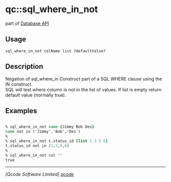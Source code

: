 qc::sql_where_in_not
====================

part of [Database API](../qc/wiki/DatabaseApi)

Usage
-----
`sql_where_in_not colName list ?defaultValue?`

Description
-----------
Negation of <proc>sql_where_in</proc>
    Construct part of a SQL WHERE clause using the IN construct.<br>
    SQL will test where column is not in the list of values.
    If list is empty return default value (normally true).

Examples
--------
```tcl

% sql_where_in_not name {Jimmy Bob Des}
name not in ('Jimmy','Bob','Des')
%
% sql_where_in_not t.status_id [list 1 3 5 6]
t.status_id not in (1,3,5,6)
%
% sql_where_in_not col ""
true

```

----------------------------------
*[Qcode Software Limited] [qcode]*

[qcode]: http://www.qcode.co.uk "Qcode Software"